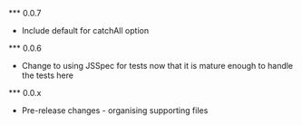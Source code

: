 *** 0.0.7
* Include default for catchAll option

*** 0.0.6
* Change to using JSSpec for tests now that it is mature enough to handle the tests here

*** 0.0.x
* Pre-release changes - organising supporting files